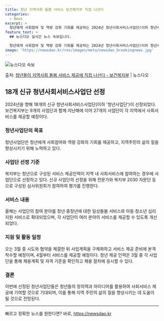 ```yaml
---
title: 청년 지역사회 돌봄 서비스 보건복지부 직접 나선다
categories:
  - News
excerpt: >
  청년에게 사회참여 및 역량 강화 기회를 제공하는 2024년 청년사회서비스사업단(이하 청년사업단) 18개가신규…
feature_text: >
  ## 뉴스다오 실시간 뉴스 속보입니다.

  청년에게 사회참여 및 역량 강화 기회를 제공하는 2024년 청년사회서비스사업단(이하 청년사업단) 18개가신규…
image: 'https://newsdao.kr/res/images/meta/newsdao_breakingnews.jpg'
---
```


![뉴스다오 속보](https://newsdao.kr/res/images/meta/newsdao_breakingnews.jpg)

<p>출처: <a href="https://newsdao.kr/3228" rel="dofollow">청년들이 지역사회 돌봄 서비스 제공에 직접 나선다 - 보건복지부</a> | 뉴스다오</p>

<h2 data-ke-size="size26">18개 신규 청년사회서비스사업단 선정</h2>
<p data-ke-size="size16">2024년을 향해 18개의 신규 청년사회서비스사업단(이하 '청년사업단')이 선정되었다. 보건복지부는 9개의 사업단과 함께 지난해에 이어 27개의 사업단이 각 지역에서 사회서비스를 제공할 예정이다.</p>

<h3>청년사업단의 목표</h3>
<p data-ke-size="size16">청년사업단은 청년에게 사회참여와 역량 강화의 기회를 제공하고, 지역주민의 삶의 질을 향상시키기 위해 노력하고 있다.</p>

<h3>사업단 선정 기준</h3>
<p data-ke-size="size16">복지부는 청년으로 구성된 서비스 제공인력이 지역 내 사회서비스에 참여하는 경우에 사업단으로 선정하고 있다. 신규 사업단의 선정을 위해 전문가와 복지부 2030 자문단 등으로 구성된 심사위원회가 참여하여 평가를 진행한다.</p>

<h3>서비스 내용</h3>
<p data-ke-size="size16">올해는 사업단의 참여 분야를 청년·중장년에 대한 일상돌봄 서비스와 아동·청소년 심리지원 서비스로 확대되었으며, 각 사업단이 여러 분야의 서비스를 제공할 수 있도록 개선되었다.</p>

<h3>지원 및 활동 일정</h3>
<p data-ke-size="size16">오는 3월 중 시도와 협약을 체결한 뒤 사업계획을 구체화하고 서비스 제공 준비에 본격 착수할 예정이며, 4월부터 서비스를 제공할 예정이다. 청년 제공 인력은 3월 중 각 사업단을 통해 채용계획 및 자격 기준을 확인하고 채용 절차에 응시할 수 있다.</p>

<h3>결론</h3>
<p data-ke-size="size16">이번에 선정된 청년사업단들은 청년들의 창의력과 아이디어를 활용하여 사회서비스 제공에 기여할 것으로 기대되며, 이를 통해 지역 주민의 삶의 질을 향상시키는 데 도움이 될 것으로 전망된다.</p>

<hr> 

빠르고 정확한 뉴스를 원한다면? 바로, <a href="https://newsdao.kr" rel="dofollow">https://newsdao.kr</a>


